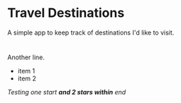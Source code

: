 # Travel Destinations

A simple app to keep track of destinations I'd like to visit.  
#   
Another line.

  * item 1
  * item 2  
  
  _Testing one start **and 2 stars within** end_

